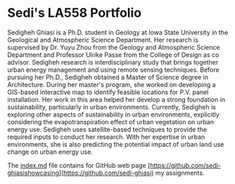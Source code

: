 # __Sedi's LA558 Portfolio__
Sedigheh Ghiasi is a Ph.D. student in Geology at Iowa State University in the Geological and Atmospheric Science Department. Her research is supervised by Dr. Yuyu Zhou from the Geology and Atmospheric Science Department and Professor Ulrike Passe from the College of Design as co advisor. Sedigheh research is interdisciplinary study that brings together urban energy management and using remote sensing techniques.
Before pursuing her Ph.D., Sedigheh obtained a Master of Science degree in Architecture. During her master's program, she worked on developing a GIS-based interactive map to identify feasible locations for P.V. panel installation. Her work in this area helped her develop a strong foundation in sustainability, particularly in urban environments.
Currently, Sedigheh is exploring other aspects of sustainability in urban environments, explicitly considering the evapotranspiration effect of urban vegetation on urban energy use. Sedigheh uses satellite-based techniques to provide the required inputs to conduct her research. With her expertise in urban environments, she is also predicting the potential impact of urban land use change on urban energy use.

The [index.md](https://github.com/sedi-ghiasi/LA588_Sedi/blob/main/index.md) file contains for GitHub web page  [https://github.com/sedi-ghiasishowcasing](https://github.com/sedi-ghiasi) my assignments.



